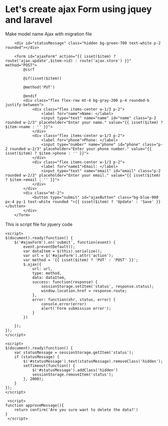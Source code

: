 <h1>Let's create ajax Form using jquey and laravel</h1>
<p>Make model name Ajax with migration file</p>
<p style='color:"red">php artisan make:model Ajax -m</p>

<p>Inside migration file</p>

     public function up(): void
    {
        Schema::create('ajaxes', function (Blueprint $table) {
            $table->id();
            $table->string('name');
            $table->string('phone');
            $table->string('email');
            $table->timestamps();
        });
    }
<span>Then in model</span>

    class Ajax extends Model
    {
        use HasFactory;
       protected $fillable = ['name','phone','email'];
    }
<span>Then inside controller</span>


    public function index()
    {
        $items = Ajax::latest()->get();
        return view('ajax.index',compact('items'));
    }


    public function create()
    {
        return view('ajax.create');
    }

    public function store(Request $request)
    {
        $data = $request->only([
            'name',
            'phone',
            'email'
        ]);
        Ajax::create($data);
        return response()->json([
            'route' => route('ajax.index'),
            'status' => 'Form submitted successfully'
        ]);
    }


    public function show(string $id)
    {
        $item = Ajax::find($id);
        return view('ajax.show', compact('item'));
    }


    public function edit(string $id)
    {
        $item = Ajax::findOrFail($id);
        return view('ajax.create',compact('item'));
    }


    public function update(Request $request, string $id)
    {
        $data = $request->only(['name','email','phone']);
        $item = Ajax::findOrFail($id);
        $item->update($data);
        return response()->json([
            'route' => route('ajax.index'),
            'status' => 'Form updated successfully'
        ]);
    }


    public function destroy(string $id)
    {
        $item = Ajax::findOrFail($id);
        $item->delete();
        return redirect()->back();
    }

<span>The let's make ajax form</span>

        <div id="statusMessage" class="hidden bg-green-700 text-white p-2 rounded"></div>
        
        <form id="ajaxForm" action="{{ isset($item) ? route('ajax.update',$item->id) : route('ajax.store') }}" method="POST">
            @csrf
            
            @if(isset($item))
            
            @method('PUT')
            
            @endif
            <div class="flex flex-row mt-4 bg-gray-200 p-4 rounded-b justify-between">
                <div class="flex items-center w-1/3 p-2">
                    <label for="name">Name: </label>
                    <input type="text" name="name" id="name" class="p-2 rounded w-2/3" placeholder="Enter your name." value="{{ isset($item) ? $item->name : '' }}">
                </div>
                <div class="flex items-center w-1/3 p-2">
                    <label for="phone">Phone: </label>
                    <input type="number" name="phone" id="phone" class="p-2 rounded w-2/3" placeholder="Enter your phone number." value="{{ isset($item) ? $item->phone : '' }}">
                </div>
                <div class="flex items-center w-1/3 p-2">
                    <label for="name1">Email: </label>
                    <input type="text" name="email" id="email" class="p-2 rounded w-2/3" placeholder="Enter your email." value="{{ isset($item) ? $item->email : '' }}">
                </div>
            </div>
            <div class="mt-2">
                <button type="submit" id="ajaxButton" class="bg-blue-900 px-4 py-1 text-white rounded ">{{ isset($item) ? 'Update' : 'Save' }}</button>
            </div>
        </form>

<span>This is script file for jquery code</span>

<!-- Ajax Form submit for create.blade.php -->

    <script>
    $(document).ready(function() {
        $('#ajaxForm').on('submit', function(event) {
            event.preventDefault();
            var dataItem = $(this).serialize();
            var url = $('#ajaxForm').attr('action');
            var method = '{{ isset($item) ? 'PUT' : 'POST' }}';
            $.ajax({
                url: url,
                type: method,
                data: dataItem,
                success: function(response) {
                    sessionStorage.setItem('status', response.status);
                    window.location.href = response.route;
                },
                error: function(xhr, status, error) {
                    console.error(error)
                    alert('Form submission error');
                }
            })

        });
    });
    </script>
<!-- To get the status message -->
    <script>
    $(document).ready(function() {
        var statusMessage = sessionStorage.getItem('status');
        if (statusMessage) {
            $('#statusMessage').text(statusMessage).removeClass('hidden');
            setTimeout(function() {
                $('#statusMessage').addClass('hidden')
                sessionStorage.removeItem('status');
            }, 2000);
        }
    });
    </script>
<!-- For delete message -->
     <script>
    function approveMessage(){
        return confirm('Are you sure want to delete the data?')
    }
     </script>


